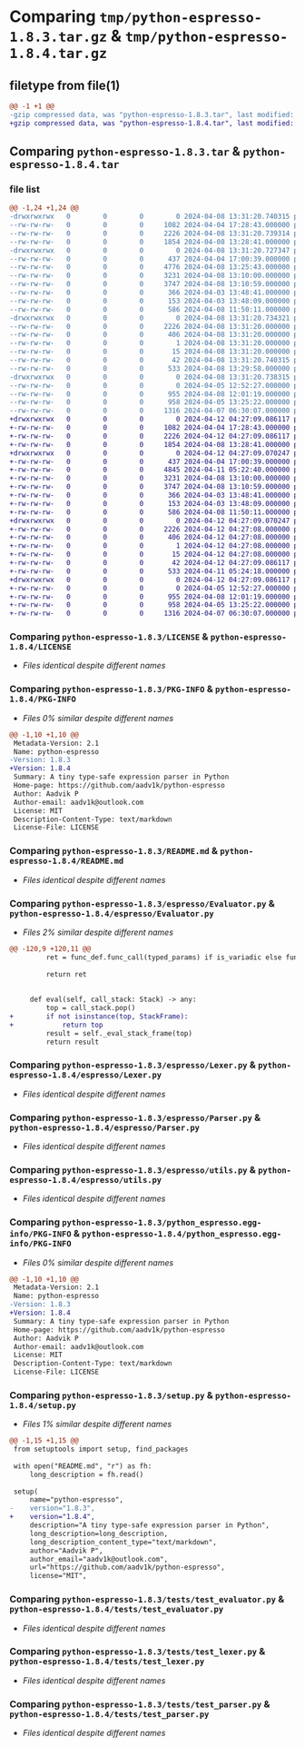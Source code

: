 # Comparing `tmp/python-espresso-1.8.3.tar.gz` & `tmp/python-espresso-1.8.4.tar.gz`

## filetype from file(1)

```diff
@@ -1 +1 @@
-gzip compressed data, was "python-espresso-1.8.3.tar", last modified: Mon Apr  8 13:31:20 2024, max compression
+gzip compressed data, was "python-espresso-1.8.4.tar", last modified: Fri Apr 12 04:27:09 2024, max compression
```

## Comparing `python-espresso-1.8.3.tar` & `python-espresso-1.8.4.tar`

### file list

```diff
@@ -1,24 +1,24 @@
-drwxrwxrwx   0        0        0        0 2024-04-08 13:31:20.740315 python-espresso-1.8.3/
--rw-rw-rw-   0        0        0     1082 2024-04-04 17:28:43.000000 python-espresso-1.8.3/LICENSE
--rw-rw-rw-   0        0        0     2226 2024-04-08 13:31:20.739314 python-espresso-1.8.3/PKG-INFO
--rw-rw-rw-   0        0        0     1854 2024-04-08 13:28:41.000000 python-espresso-1.8.3/README.md
-drwxrwxrwx   0        0        0        0 2024-04-08 13:31:20.727347 python-espresso-1.8.3/espresso/
--rw-rw-rw-   0        0        0      437 2024-04-04 17:00:39.000000 python-espresso-1.8.3/espresso/Context.py
--rw-rw-rw-   0        0        0     4776 2024-04-08 13:25:43.000000 python-espresso-1.8.3/espresso/Evaluator.py
--rw-rw-rw-   0        0        0     3231 2024-04-08 13:10:00.000000 python-espresso-1.8.3/espresso/Lexer.py
--rw-rw-rw-   0        0        0     3747 2024-04-08 13:10:59.000000 python-espresso-1.8.3/espresso/Parser.py
--rw-rw-rw-   0        0        0      366 2024-04-03 13:48:41.000000 python-espresso-1.8.3/espresso/__init__.py
--rw-rw-rw-   0        0        0      153 2024-04-03 13:48:09.000000 python-espresso-1.8.3/espresso/exceptions.py
--rw-rw-rw-   0        0        0      586 2024-04-08 11:50:11.000000 python-espresso-1.8.3/espresso/utils.py
-drwxrwxrwx   0        0        0        0 2024-04-08 13:31:20.734321 python-espresso-1.8.3/python_espresso.egg-info/
--rw-rw-rw-   0        0        0     2226 2024-04-08 13:31:20.000000 python-espresso-1.8.3/python_espresso.egg-info/PKG-INFO
--rw-rw-rw-   0        0        0      406 2024-04-08 13:31:20.000000 python-espresso-1.8.3/python_espresso.egg-info/SOURCES.txt
--rw-rw-rw-   0        0        0        1 2024-04-08 13:31:20.000000 python-espresso-1.8.3/python_espresso.egg-info/dependency_links.txt
--rw-rw-rw-   0        0        0       15 2024-04-08 13:31:20.000000 python-espresso-1.8.3/python_espresso.egg-info/top_level.txt
--rw-rw-rw-   0        0        0       42 2024-04-08 13:31:20.740315 python-espresso-1.8.3/setup.cfg
--rw-rw-rw-   0        0        0      533 2024-04-08 13:29:58.000000 python-espresso-1.8.3/setup.py
-drwxrwxrwx   0        0        0        0 2024-04-08 13:31:20.738315 python-espresso-1.8.3/tests/
--rw-rw-rw-   0        0        0        0 2024-04-05 12:52:27.000000 python-espresso-1.8.3/tests/__init__.py
--rw-rw-rw-   0        0        0      955 2024-04-08 12:01:19.000000 python-espresso-1.8.3/tests/test_evaluator.py
--rw-rw-rw-   0        0        0      958 2024-04-05 13:25:22.000000 python-espresso-1.8.3/tests/test_lexer.py
--rw-rw-rw-   0        0        0     1316 2024-04-07 06:30:07.000000 python-espresso-1.8.3/tests/test_parser.py
+drwxrwxrwx   0        0        0        0 2024-04-12 04:27:09.086117 python-espresso-1.8.4/
+-rw-rw-rw-   0        0        0     1082 2024-04-04 17:28:43.000000 python-espresso-1.8.4/LICENSE
+-rw-rw-rw-   0        0        0     2226 2024-04-12 04:27:09.086117 python-espresso-1.8.4/PKG-INFO
+-rw-rw-rw-   0        0        0     1854 2024-04-08 13:28:41.000000 python-espresso-1.8.4/README.md
+drwxrwxrwx   0        0        0        0 2024-04-12 04:27:09.070247 python-espresso-1.8.4/espresso/
+-rw-rw-rw-   0        0        0      437 2024-04-04 17:00:39.000000 python-espresso-1.8.4/espresso/Context.py
+-rw-rw-rw-   0        0        0     4845 2024-04-11 05:22:40.000000 python-espresso-1.8.4/espresso/Evaluator.py
+-rw-rw-rw-   0        0        0     3231 2024-04-08 13:10:00.000000 python-espresso-1.8.4/espresso/Lexer.py
+-rw-rw-rw-   0        0        0     3747 2024-04-08 13:10:59.000000 python-espresso-1.8.4/espresso/Parser.py
+-rw-rw-rw-   0        0        0      366 2024-04-03 13:48:41.000000 python-espresso-1.8.4/espresso/__init__.py
+-rw-rw-rw-   0        0        0      153 2024-04-03 13:48:09.000000 python-espresso-1.8.4/espresso/exceptions.py
+-rw-rw-rw-   0        0        0      586 2024-04-08 11:50:11.000000 python-espresso-1.8.4/espresso/utils.py
+drwxrwxrwx   0        0        0        0 2024-04-12 04:27:09.070247 python-espresso-1.8.4/python_espresso.egg-info/
+-rw-rw-rw-   0        0        0     2226 2024-04-12 04:27:08.000000 python-espresso-1.8.4/python_espresso.egg-info/PKG-INFO
+-rw-rw-rw-   0        0        0      406 2024-04-12 04:27:08.000000 python-espresso-1.8.4/python_espresso.egg-info/SOURCES.txt
+-rw-rw-rw-   0        0        0        1 2024-04-12 04:27:08.000000 python-espresso-1.8.4/python_espresso.egg-info/dependency_links.txt
+-rw-rw-rw-   0        0        0       15 2024-04-12 04:27:08.000000 python-espresso-1.8.4/python_espresso.egg-info/top_level.txt
+-rw-rw-rw-   0        0        0       42 2024-04-12 04:27:09.086117 python-espresso-1.8.4/setup.cfg
+-rw-rw-rw-   0        0        0      533 2024-04-11 05:24:18.000000 python-espresso-1.8.4/setup.py
+drwxrwxrwx   0        0        0        0 2024-04-12 04:27:09.086117 python-espresso-1.8.4/tests/
+-rw-rw-rw-   0        0        0        0 2024-04-05 12:52:27.000000 python-espresso-1.8.4/tests/__init__.py
+-rw-rw-rw-   0        0        0      955 2024-04-08 12:01:19.000000 python-espresso-1.8.4/tests/test_evaluator.py
+-rw-rw-rw-   0        0        0      958 2024-04-05 13:25:22.000000 python-espresso-1.8.4/tests/test_lexer.py
+-rw-rw-rw-   0        0        0     1316 2024-04-07 06:30:07.000000 python-espresso-1.8.4/tests/test_parser.py
```

### Comparing `python-espresso-1.8.3/LICENSE` & `python-espresso-1.8.4/LICENSE`

 * *Files identical despite different names*

### Comparing `python-espresso-1.8.3/PKG-INFO` & `python-espresso-1.8.4/PKG-INFO`

 * *Files 0% similar despite different names*

```diff
@@ -1,10 +1,10 @@
 Metadata-Version: 2.1
 Name: python-espresso
-Version: 1.8.3
+Version: 1.8.4
 Summary: A tiny type-safe expression parser in Python
 Home-page: https://github.com/aadv1k/python-espresso
 Author: Aadvik P
 Author-email: aadv1k@outlook.com
 License: MIT
 Description-Content-Type: text/markdown
 License-File: LICENSE
```

### Comparing `python-espresso-1.8.3/README.md` & `python-espresso-1.8.4/README.md`

 * *Files identical despite different names*

### Comparing `python-espresso-1.8.3/espresso/Evaluator.py` & `python-espresso-1.8.4/espresso/Evaluator.py`

 * *Files 2% similar despite different names*

```diff
@@ -120,9 +120,11 @@
         ret = func_def.func_call(typed_params) if is_variadic else func_def.func_call(*typed_params)
 
         return ret
 
 
     def eval(self, call_stack: Stack) -> any:
         top = call_stack.pop()
+        if not isinstance(top, StackFrame):
+            return top
         result = self._eval_stack_frame(top)
         return result
```

### Comparing `python-espresso-1.8.3/espresso/Lexer.py` & `python-espresso-1.8.4/espresso/Lexer.py`

 * *Files identical despite different names*

### Comparing `python-espresso-1.8.3/espresso/Parser.py` & `python-espresso-1.8.4/espresso/Parser.py`

 * *Files identical despite different names*

### Comparing `python-espresso-1.8.3/espresso/utils.py` & `python-espresso-1.8.4/espresso/utils.py`

 * *Files identical despite different names*

### Comparing `python-espresso-1.8.3/python_espresso.egg-info/PKG-INFO` & `python-espresso-1.8.4/python_espresso.egg-info/PKG-INFO`

 * *Files 0% similar despite different names*

```diff
@@ -1,10 +1,10 @@
 Metadata-Version: 2.1
 Name: python-espresso
-Version: 1.8.3
+Version: 1.8.4
 Summary: A tiny type-safe expression parser in Python
 Home-page: https://github.com/aadv1k/python-espresso
 Author: Aadvik P
 Author-email: aadv1k@outlook.com
 License: MIT
 Description-Content-Type: text/markdown
 License-File: LICENSE
```

### Comparing `python-espresso-1.8.3/setup.py` & `python-espresso-1.8.4/setup.py`

 * *Files 1% similar despite different names*

```diff
@@ -1,15 +1,15 @@
 from setuptools import setup, find_packages
 
 with open("README.md", "r") as fh:
     long_description = fh.read()
 
 setup(
     name="python-espresso",
-    version="1.8.3",
+    version="1.8.4",
     description="A tiny type-safe expression parser in Python",
     long_description=long_description,
     long_description_content_type="text/markdown",
     author="Aadvik P",
     author_email="aadv1k@outlook.com",
     url="https://github.com/aadv1k/python-espresso",
     license="MIT",
```

### Comparing `python-espresso-1.8.3/tests/test_evaluator.py` & `python-espresso-1.8.4/tests/test_evaluator.py`

 * *Files identical despite different names*

### Comparing `python-espresso-1.8.3/tests/test_lexer.py` & `python-espresso-1.8.4/tests/test_lexer.py`

 * *Files identical despite different names*

### Comparing `python-espresso-1.8.3/tests/test_parser.py` & `python-espresso-1.8.4/tests/test_parser.py`

 * *Files identical despite different names*

